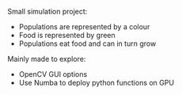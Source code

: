 Small simulation project:
- Populations are represented by a colour
- Food is represented by green
- Populations eat food and can in turn grow

Mainly made to explore:
- OpenCV GUI options
- Use Numba to deploy python functions on GPU
